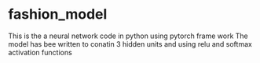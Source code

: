 # fashion_model
This is the a neural network code in python using pytorch frame work 
The model has bee written to conatin 3 hidden units and using relu and softmax activation functions